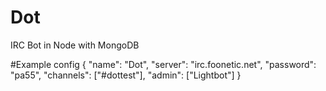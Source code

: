 # Dot
IRC Bot in Node with MongoDB

#Example config
{
	"name": "Dot",
	"server": "irc.foonetic.net",
	"password": "pa55",
	"channels": ["#dottest"],
	"admin": ["Lightbot"]
}